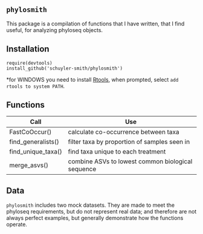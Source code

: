 
## `phylosmith`

This package is a compilation of functions that I have written, that I find useful, for analyzing phyloseq objects.

## Installation

```
require(devtools)
install_github('schuyler-smith/phylosmith')
```

\*for WINDOWS you need to install <a href="https://cran.r-project.org/bin/windows/Rtools/" target="_blank" >Rtools</a>, when prompted, select `add rtools to system PATH`.

## Functions

Call			   | Use
------------------ | ------------------------------------------------
FastCoOccur()      | calculate co-occurrence between taxa
find_generalists() | filter taxa by proportion of samples seen in
find_unique_taxa() | find taxa unique to each treatment
merge_asvs()       | combine ASVs to lowest common biological sequence

## Data

`phylosmith` includes two mock datasets. They are made to meet the phyloseq requirements, but do not represent real data; and therefore are not always perfect examples, but generally demonstrate how the functions operate.
